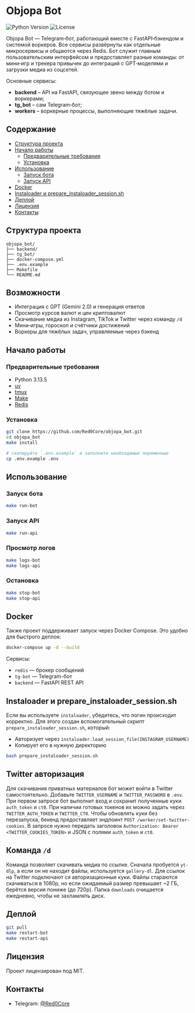 
# Objopa Bot

![Python Version](https://img.shields.io/badge/python-3.13.5-blue)
![License](https://img.shields.io/badge/license-MIT-green)

Objopa Bot — Telegram‑бот, работающий вместе с FastAPI‑бэкендом и системой воркеров. Все сервисы развёрнуты как отдельные микросервисы и общаются через Redis. Бот служит главным пользовательским интерфейсом и предоставляет разные команды: от мини‑игр и трекера привычек до интеграций с GPT‑моделями и загрузки медиа из соцсетей.

Основные сервисы:

- **backend** – API на FastAPI, связующее звено между ботом и воркерами;
- **tg_bot** – сам Telegram‑бот;
- **workers** – воркерные процессы, выполняющие тяжёлые задачи.

## Содержание

- [Структура проекта](#структура-проекта)
- [Начало работы](#начало-работы)
  - [Предварительные требования](#предварительные-требования)
  - [Установка](#установка)
- [Использование](#использование)
  - [Запуск бота](#запуск-бота)
  - [Запуск API](#запуск-api)
- [Docker](#docker)
- [Instaloader и prepare_instaloader_session.sh](#instaloader-и-prepare_instaloader_sessionsh)
- [Деплой](#деплой)
- [Лицензия](#лицензия)
- [Контакты](#контакты)

## Структура проекта

```
objopa_bot/
├── backend/
├── tg_bot/
├── docker-compose.yml
├── .env.example
├── Makefile
└── README.md
```

## Возможности

- Интеграция с GPT (Gemini 2.0) и генерация ответов
- Просмотр курсов валют и цен криптовалют
- Скачивание медиа из Instagram, TikTok и Twitter через команду `/d`
- Мини‑игры, гороскоп и счётчики достижений
- Воркеры для тяжёлых задач, управляемые через бэкенд

## Начало работы

### Предварительные требования

- Python 3.13.5
- [uv](https://github.com/astral-sh/uv)
- [tmux](https://github.com/tmux/tmux)
- [Make](https://www.gnu.org/software/make/)
- [Redis](https://github.com/redis/redis)

### Установка

```bash
git clone https://github.com/Red0Core/objopa_bot.git
cd objopa_bot
make install

# скопируйте `.env.example` и заполните необходимые переменные
cp .env.example .env
```

## Использование

### Запуск бота

```bash
make run-bot
```

### Запуск API

```bash
make run-api
```

### Просмотр логов

```bash
make logs-bot
make logs-api
```

### Остановка

```bash
make stop-bot
make stop-api
```

## Docker

Также проект поддерживает запуск через Docker Compose. Это удобно для быстрого деплоя:

```bash
docker-compose up -d --build
```

Сервисы:
- `redis` — брокер сообщений
- `tg-bot` — Telegram-бот
- `backend` — FastAPI REST API

## Instaloader и prepare_instaloader_session.sh

Если вы используете `instaloader`, убедитесь, что логин происходит корректно. Для этого создан вспомогательный скрипт `prepare_instaloader_session.sh`, который:

- Авторизует через `instaloader.load_session_file(INSTAGRAM_USERNAME)`
- Копирует его в нужную директорию

```bash
bash prepare_instaloader_session.sh
```

## Twitter авторизация

Для скачивания приватных материалов бот может войти в Twitter самостоятельно.
Добавьте `TWITTER_USERNAME` и `TWITTER_PASSWORD` в `.env`. При первом запросе
бот выполнит вход и сохранит полученные куки `auth_token` и `ct0`. При наличии
готовых токенов их можно задать через `TWITTER_AUTH_TOKEN` и `TWITTER_CT0`.
Чтобы обновлять куки без перезапуска, бекенд предоставляет эндпоинт
`POST /worker/set-twitter-cookies`. В запросе нужно передать заголовок
`Authorization: Bearer <TWITTER_COOKIES_TOKEN>` и JSON с полями
`auth_token` и `ct0`.

## Команда `/d`

Команда позволяет скачивать медиа по ссылке. Сначала пробуется `yt-dlp`, а если
он не находит файлы, используется `gallery-dl`. Для ссылок на Twitter подключают
ся авторизационные куки. Файлы стараются скачиваться в 1080p, но если ожидаемый
размер превышает ~2 ГБ, берётся версия пониже (до 720p). Папка `downloads`
очищается ежедневно, чтобы не захламлять диск.

## Деплой

```bash
git pull
make restart-bot
make restart-api
```

## Лицензия

Проект лицензирован под MIT.

## Контакты

- Telegram: [@Red0Core](https://t.me/Red0Core)
